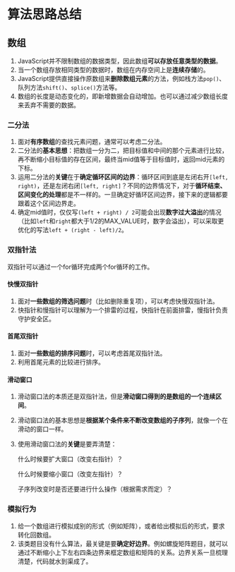 # 算法思路总结

## 数组

1. JavaScript并不限制数组的数据类型，因此数组**可以存放任意类型的数据**。
2. 当一个数组存放相同类型的数据时，数组在内存空间上是**连续存储**的。
3. JavaScript提供直接操作原数组来**删除数组元素**的方法，例如栈方法`pop()`、队列方法`shift()`、`splice()`方法等。
4. 数组的长度是动态变化的，即新增数据会自动增加。也可以通过减少数组长度来丢弃不需要的数据。

### 二分法

1. 面对**有序数组**的查找元素问题，通常可以考虑二分法。
2. 二分法的**基本思想**：把数组一分为二，把目标值和中间的那个元素进行比较，再不断缩小目标值的存在区间，最终当mid值等于目标值时，返回mid元素的下标。
3. 运用二分法的**关键**在于**确定循环区间的边界**：循环区间到底是左闭右开`[left, right)`，还是左闭右闭`[left, right]`？不同的边界情况下，对于**循环结束、区间变化的处理**都是不一样的。一旦确定好循环区间边界，接下来的逻辑都要跟着这个区间边界走。
4. 确定mid值时，仅仅写`(left + right) / 2`可能会出现**数字过大溢出**的情况（比如`left`和`right`都大于1/2的MAX_VALUE时，数字会溢出），可以采取更优化的写法`left + (right - left)/2`。

### 双指针法

双指针可以通过一个for循环完成两个for循环的工作。

#### 快慢双指针

1. 面对**一些数组的筛选问题**时（比如删除重复项），可以考虑快慢双指针法。
2. 快指针和慢指针可以理解为一个排雷的过程，快指针在前面排雷，慢指针负责守护安全区。

#### 首尾双指针

1. 面对**一些数组的排序问题**时，可以考虑首尾双指针法。
2. 利用首尾元素的比较进行排序。

#### 滑动窗口

1. 滑动窗口法的本质还是双指针法，但是**滑动窗口得到的是数组的一个连续区间**。

2. 滑动窗口法的基本思想是**根据某个条件来不断改变数组的子序列**，就像一个在滑动的窗口一样。

3. 使用滑动窗口法的**关键**是要弄清楚：

   什么时候要扩大窗口（改变右指针）？

   什么时候要缩小窗口（改变左指针）？

   子序列改变时是否还要进行什么操作（根据需求而定）？

### 模拟行为

1. 给一个数组进行模拟成别的形式（例如矩阵），或者给出模拟后的形式，要求转化回数组。
2. 该类题目没有什么算法，最关键是要**确定好边界**。例如螺旋矩阵题目，就可以通过不断缩小上下左右四条边界来框定数组和矩阵的关系。边界关系一旦梳理清楚，代码就水到渠成了。

